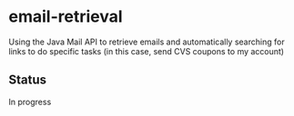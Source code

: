 # email-retrieval
Using the Java Mail API to retrieve emails and automatically searching for links to do specific tasks (in this case, send CVS coupons to my account)

## Status
In progress

